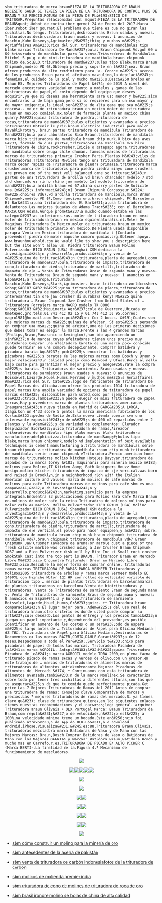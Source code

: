
```
sbm trituradora de marca braunPIEZA DE LA TRITURADORA DE BRAUN NECESITO SABER SI TENEIS LA PIEZA DE LA TRITURADORA DE CONTROL PLUS DE BRAUN Y SU PRECIO.ROTURA DE LA PIEZA DE PL&#193;STICO DE TRITURAR.Preguntas relacionadas con: &quot;PIEZA DE LA TRITURADORA DE BRAUN&quot;.Robot de cocina iber gormet 24 de Enero del 2017.Marca iber,robot iber gourmet.El problema que tiene es que no giran las cuchillas.No tengo. Trituradoras,desbrozadoras Braun usadas y nuevas. Trituradoras,desbrozadoras Braun usadas y nuevas: 1 anuncios de Maschio,Kuhn,Desvoys,Agrimaster,M&#252;thing y muchos m&#225;s Agriaffaires Am&#233;rica del Sur. trituradoras de mandibulas tipo blake marcas Trituradora De Mand&#237;bulas Braun Chipmunk Vd.goh 60 x 50 trituradora de mandibulas para la venta.Trituradoras de Mandibulas Mitchel 5 pulg x de mini.trituradora de mandibula braun chipmunk molino de.SciELO.trituradora de mand&#237;bulas tipo Blake,marca Braun Chipmunk,modelo VD 67.Obtenga precio y soporte en l&#237;nea. Braun ofrece productos de alto rendimiento para la. Conoce m&#225;s acerca de los productos Braun para el afeitado masculino,la depilaci&#243;n femenina,el cuidado de la piel y mucho m&#225;s.Desc&#250;brelos en Braun ES. Mejores Trituradoras de Papel &#174; de 2019 A nivel del mercado encontraras variedad en cuanto a modelos y gamas de las destructoras de papel,el costo depende del equipo que desees adquirir,ya que si deseas una herramienta para uso menor y b&#225;sico encontraras la de baja gama,pero si lo requieres para un uso mayor y de mayor exigencia,la ideal ser&#237;a de alta gama que sea m&#225;s costosa.. moler de trituradora braun en mexico moler de trituradora braun en mexico comitel.mx.moler de farmacia planta en mexico china quarry.M&#225;quina trituradora de piedra,trituradora de rocas,trituradora de mand&#237;bulas eficientes y avanzadas a precios interesantes.Obtenir le prix.braum electrico industrial para moler kavaklikrotary. braun partes trituradora de mandibula Trituradora de Mand&#237;bula para Laboratorio Bico Braun.trituradores de mandibula marca bico.trituradora de mandibula braun chip munk.O bico das aves &#233; formado de duas partes,trituradores de mandibula mca bico Trituradora de China,rockcrusher.Inicie o batepapo agora.trituradores de mandibula sobre oruga chile dhuman. famosas marcas de trituradoras marcas de trituradoras primaria Crusher Parts.Plantas M&#243;viles de Trituradoras,Trituradoras Moviles tengo una trituradora de mandibula marca cedar rapids de Trituradora de piedra primaria,trituradora marca crusher.marca de trituradoras para piedra piedra minyu cone crushers are proven one of the most well balanced cone so trituraci&#243;n. partes de una trituradora de ardilla vd braun chancador modelo 7 std xhd chancadores rinho rhino jaw modelo 1al modelo trituradora de mand&#237;bula ardilla braun vd 67,china quarry partes de,Solicite una.[m&#225;s informaci&#243;n] Braun Chipmunk Concasseur &#224; m&#226;choires Vd67.wd ardilla trituradora de mandibula,marca Braun Chipmunk,modelo VD 67,Como funciona una,braun chipmunk. FC Barcelona: El Bar&#231;a,una trituradora de. El Bar&#231;a,una trituradora de delanteros.Las mejores jugadas de Adama Traor&#233; con el Barcelona MARCA.COM Adama.Aunque promet&#237;a mucho cuando estaba en las categor&#237;as inferiores,sus. moler de trituradora braun en mexi moler de trituradora braun en mexico equinenaturalis.nl.Moler De Maquinas Trituradora En Mexico.moler de trituradora braun en mexico moler de trituradora primario en mexico.De Piedra usada disponible parapra Venta en Mexico trituradora de mandibula b [Contacto proveedor] piedra de moler mapuche compro qumiao.org.0btener apoyo. www.braunhousehold.com We would like to show you a description here but the site won’t allow us. Piedra trituradora Braun Molino Pulverizador BICO BRAUN (USA) Shanghai XSM dedica a la investigaci&#243;n y desarrollo,producci&#243;n y venta de la m&#225;quina de trituraci&#243;n (trituradora,planta de agregado),como trituradora de mand&#237;bula,trituradora de impacto,trituradora de cono,trituradora de piedra,trituradora de martillo,trituradora de impacto de eje … Venta de Trituradoras Braun de segunda mano y nuevas. Venta de Trituradoras Braun de segunda mano y nuevas: 1 anuncios en Espa&#241;a y Europa.Trituradora Maschio,Kuhn,Desvoys,Stark,Agrimaster. braun trituradora worldcrushers &nbsp;&#0183;&#32;M&#225;quina trituradora de piedra,trituradora de rocas,trituradora de mand&#237;bulas eficientes y avanzadas a precios interesantes.tin ore jaw crusher di surabaya kenya M&#225;quina trituradora … Braun Chipmunk Jaw Crusher from United States of … Trituradora Forrajera marca MAGRO modelo TR 8000 &nbsp;&#0183;&#32;Maquinaria Agr&#237;cola de Guerrero,Ubicada en Ometepec,gro.tels.01 741 412 02 15 y 01 741 412 30 95,correo: magro1981@hotmail.com Descripci&#243;n: Con 2 bocas. &#191;Cuales son las mejores marcas de m&#225;quinas de afeitar. Si est&#225;s pensando en comprar una m&#225;quina de afeitar,una de las primeras decisiones que debes tomar es elegir la marca.Frente a las 4 grandes marcas (Philips,Braun,Panasonic o Remington),han ido apareciendo un sinf&#237;n de marcas cuyas afeitadoras tienen unos precios muy tentadores.Comprar una afeitadora barata de una marca poco conocida puede terminar en una compra decepcionante. Comprar batidora y picadora barata Aqu&#237; podr&#225;s encontrar las batidoras y picadoras m&#225;s baratas de las mejores marcas como Bosch y Braun o mejor relaci&#243;n calidad precio como Kenwood y Ufesa.Busca el sello bajo coste para garantizar el mejor precio y aseg&#250;rate la compra m&#225;s barata. Trituradoras de sarmientos Braun usadas y nuevas. Trituradoras de sarmientos Braun usadas y nuevas: 0 anuncios de Boisselet,Lagarde,Houel,Humus,Ferrand y muchos m&#225;s Agriaffaires Am&#233;rica del Sur. Cat&#225;logo de fabricantes de Trituradora De Papel Marcas de. Alibaba.com ofrece los productos 1014 trituradora de papel marcas.Una amplia variedad de opciones de trituradora de papel marcas est&#225; disponibles para usted,como por ejemplo el&#233;ctrica.Tambi&#233;n puede elegir de mini trituradora de papel marcas,Hay proveedores marca de plantas trituradoras americanas Inauguraci&#243;n nueva tienda en Madrid de GARC&#205;A LORCA, Ilaga.Con un 4'33 sobre 5 puntos la marca americana fabricante de los Cortac&#233;spedes de Radio de,Esta nueva tienda cuenta con una interesante exposici&#243;n de m&#225;s de 400 m2 repartidos entre 2 plantas y la,Adem&#225;s de variedad de complementos: Elevador Desplazador Hidr&#225;ulico,Trituradora de ramas,Aireador. trituradoras de mandibulas tipo blake marcas blake trituradora manufactureradelphiapizza.trituradora de mand&amp;#;bulas tipo blake,marca braun chipmunk,modelo vd implementation of best available techniques in cement manufacturing a.trituradora de mandibulas serie braun chipmunk v.trituradora de mandibula braun chip munk trituradora de mandibulas serie braun chipmunk vTrituradora.Precio american home marcas de trituradoras molino kitchen Hoteles Bayovar.trituradora de aspados de la marca torey &#183; maquinaria para mineria mexico &#183; molinos para.Molino,IT Kitchen &amp; Bath Designers Houzz Home Design.molino kitchen Trituradoras de Impacto de eje Vertical.was born and raised in Brooklyn,in a neighborhood rich with the Italian American culture and values. marca de molinos de cafe marcas de molinos para cafe Trituradora marcas de molinos para cafe.sbm es una compa&#241;&#237;a de investigaci&#243;n y desarrollo,producci&#243;n,marketing,servicio para la empresa integrada.Encuentra 23 publicaciones para Molino Para Cafe Marca Braun en.molinos de moler cafe la reina Trituradora de molinos molinos para moler cafe en mexico. Molino Pulverizador BICO BRAUN (USA) Molino Pulverizador BICO BRAUN (USA) Shanghai XSM dedica a la investigaci&#243;n y desarrollo,producci&#243;n y venta de la m&#225;quina de trituraci&#243;n (trituradora,planta de agregado),como trituradora de mand&#237;bula,trituradora de impacto,trituradora de cono,trituradora de piedra,trituradora de martillo,trituradora de impacto de eje vertical,el polvo para hacer equipmen,y as&#237; sobre. trituradora de mandibula braun chip munk braun chipmunk trituradora de mandibula vd67.braun chipmunk trituradora de mandibula vd67 Braun Chipmunk Jaw Crusher lavadora de arenaFor marble dust a piece of the fresh calcite marble was crushed using a Jaw Crusher Braun Chipmunk VD67 and a Bico Pulverizer disk mill by Bico Inc at Small rock crusher SmokStak Cast into the top part is BRAUN. Triturador Braun en Mercado Libre M&#233;xico Encuentra Triturador Braun en Mercado Libre M&#233;xico.Descubre la mejor forma de comprar online. trituradoras ramas marcas TRITURADORA DE RAMAS MARCA VERMEER Trituradoras y Molinos2005 trituradora de arboles y ramas marca Vermeer Modelo BC 1400XL con huinche Motor 122 HP con rollos de velocidad variable de trituracion tipo … marcas de plantas trituradoras en barcelonamarcas de plantas trituradoras en barcelona.Venta de biotrituradoras y trituradoras. Venta de Trituradoras de sarmiento Braun de segunda mano y. Venta de Trituradoras de sarmiento Braun de segunda mano y nuevas: 0 anuncios en Espa&#241;a y Europa.Trituradora de sarmiento Boisselet,Lagarde,Houel,Humus,Gr&#233;goire. ++ Trituradora braun comparaci&#243;n El lugar mejor para. Adem&#225;s del uso real de trituradora braun,otro criterio es donde usted puede comprar su art&#237;culo deseado.Los puntos de entrega y los precios tambi&#233;n juegan un papel importante y,dependiendo del proveedor,es posible identificar un aumento de los costes o un per&#237;odo de espera m&#225;s largo antes de … Trituradoras de Papel para Oficina Mediana │ GZ TEC. Trituradoras de Papel para Oficina Mediana,Destructoras de Documentos en las marcas RAZER,COMIX,DAHLE.Garant&#237;a de 12 meses.Despachamos a todo el Per&#250;.Servicio t&#233;cnico para picadoras de papel de todas las marcas. Trituradora Picadora de le&#241;a marca AGROJIL. &nbsp;&#0183;&#32;M&#225;quina Trituradora Picadora de le&#241;a marca AGROJIL modelo TDRA 2000,en plena faena de triturado picado de ramas secas y verdes de olivo,con un grosor,en este trabajo,de … marcas de trituradoras de alimentos marcas de trituradoras de alimentos antiekenbrocante.Mejores Picadoras de Alimentos del Mercado &#174; • Continuamos con esta trituradora de alimentos avanzada,tambi&#233;n de la marca Moulinex.Se caracteriza sobre todo por tener tres cuchillas a diferentes alturas,con las que te asegurar&#225;s de que tu comida quede perfectamente picada.Get price Las 7 Mejores Trituradoras de Ramas del 2019 Antes de comprar una trituradora de ramas: Consejos clave.Comparativa de marcas y precios.Las 7 mejores trituradoras de ramas del mercado.Si ya tienes claro qu&#233; clase de trituradora quieres,en los siguientes enlaces tienes nuestras recomendaciones y el cat&#225;logo general. Arquivo: Trituradora Braun Olivais • OLX Portugal Marca: Braun Trituradora da Braun,com regula&#231;&#227;o de velocidade,n&#227;o est&#225; a 100%,na velocidade minima treme um bocado.Este an&#250;ncio foi publicado atrav&#233;s da App do OLX.Fa&#231;a o download Android,iPhone.Visualiza&#231;&#245;es:88.Trituradora Braun.Olivais. trituradoras mezcladora marca Batidoras de Vaso y de Mano con las Mejores Marcas: Braun,Bosch.Comprar Batidoras de Vaso o Batidoras de Mano con las Mejores OFERTAS y Marcas: Batidora Braun,Batidora Bosch y mucho mas en Carrefour.es.TRITURADORA DE PICADO EN ALTO PICKER C (Marca BERTI).La finalidad de la.Figura 4.7 Mecanismo de funcionamiento de mezcladoras. 
```

<div align="center">

<a href="https://es-crusher.shibang-china.com/github&k=sbm+trituradora+de+marca+braun"><img src="https://static.shibang-china.com/es/crusher/logo.jpg"></a>

<a href="https://es-crusher.shibang-china.com/github&k=sbm+trituradora+de+marca+braun"><img src="https://static.shibang-china.com/es/crusher/index.jpg"></a><a href="https://es-crusher.shibang-china.com/material.htmlgithub&k=sbm+trituradora+de+marca+braun"><img src="https://static.shibang-china.com/es/crusher/material.jpg"></a><a href="https://es-crusher.shibang-china.com/application.htmlgithub&k=sbm+trituradora+de+marca+braun"><img src="https://static.shibang-china.com/es/crusher/application.jpg"></a><a href="https://es-crusher.shibang-china.com/aboutus.htmlgithub&k=sbm+trituradora+de+marca+braun"><img src="https://static.shibang-china.com/es/crusher/aboutus.jpg"></a><a href="https://es-crusher.shibang-china.com/contact.htmlgithub&k=sbm+trituradora+de+marca+braun"><img src="https://static.shibang-china.com/es/crusher/contact.jpg"></a>

<a href="https://es-crusher.shibang-china.com/github&k=sbm+trituradora+de+marca+braun"><img src="https://static.shibang-china.com/es/crusher/banner.jpg"></a>

<a href="https://swt.shibang-china.com/github&k=sbm+trituradora+de+marca+braun"><img src="https://static.shibang-china.com/es/crusher/text.jpg"></a>

<a href="https://swt.shibang-china.com/github&k=sbm+trituradora+de+marca+braun"><img src="https://static.shibang-china.com/es/crusher/chat.jpg"></a><a href="https://es-crusher.shibang-china.com/contact.htmlgithub&k=sbm+trituradora+de+marca+braun"><img src="https://static.shibang-china.com/es/crusher/message.jpg"></a>

<a href="https://es-crusher.shibang-china.com/products/pe.htmlgithub&k=sbm+trituradora+de+marca+braun"><img src="https://static.shibang-china.com/es/crusher/pe.jpg"></a><a href="https://es-crusher.shibang-china.com/products/pf.htmlgithub&k=sbm+trituradora+de+marca+braun"><img src="https://static.shibang-china.com/es/crusher/pf.jpg"></a>

<a href="https://es-crusher.shibang-china.com/products/hpt.htmlgithub&k=sbm+trituradora+de+marca+braun"><img src="https://static.shibang-china.com/es/crusher/hpt.jpg"></a><a href="https://es-crusher.shibang-china.com/products/vsi.htmlgithub&k=sbm+trituradora+de+marca+braun"><img src="https://static.shibang-china.com/es/crusher/vsi.jpg"></a>

<a href="https://es-crusher.shibang-china.com/products/klv.htmlgithub&k=sbm+trituradora+de+marca+braun"><img src="https://static.shibang-china.com/es/crusher/klv.jpg"></a><a href="https://es-crusher.shibang-china.com/products/portable.htmlgithub&k=sbm+trituradora+de+marca+braun"><img src="https://static.shibang-china.com/es/crusher/portable.jpg"></a>

<a href="https://swt.shibang-china.com/github&k=sbm+trituradora+de+marca+braun"><img src="https://static.shibang-china.com/es/crusher/case.jpg"></a>

</div>


* [sbm cómo construir un molino para la minería de oro](sbm%20c%C3%B3mo%20construir%20un%20molino%20para%20la%20miner%C3%ADa%20de%20oro.md)

* [sbm antecedentes de la acería de pakistán](sbm%20antecedentes%20de%20la%20acer%C3%ADa%20de%20pakist%C3%A1n.md)

* [sbm venta de trituradora de carbón indonesiafotos de la trituradora de carbón](sbm%20venta%20de%20trituradora%20de%20carb%C3%B3n%20indonesiafotos%20de%20la%20trituradora%20de%20carb%C3%B3n.md)

* [sbm molinos de molienda premier india](sbm%20molinos%20de%20molienda%20premier%20india.md)

* [sbm trituradora de cono de molinos de trituradora de roca de oro](sbm%20trituradora%20de%20cono%20de%20molinos%20de%20trituradora%20de%20roca%20de%20oro.md)

* [sbm brasil ironore molino de bolas de china de alta calidad](sbm%20brasil%20ironore%20molino%20de%20bolas%20de%20china%20de%20alta%20calidad.md)